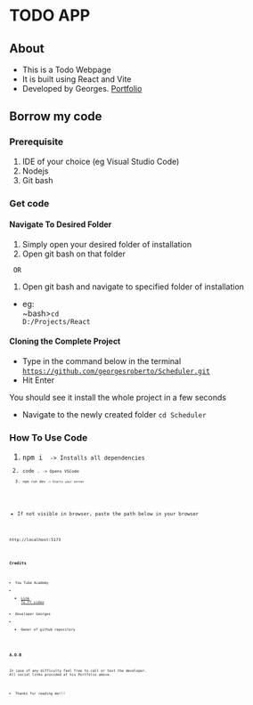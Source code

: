 # TODO APP

## About 
- This is a Todo Webpage 
- It is built using React and Vite
- Developed by Georges. <a href="https://roberto-georges.vercel.app">Portfolio</a>

## Borrow my code
### Prerequisite
1. IDE of your choice (eg Visual Studio Code)
2. Nodejs
3. Git bash

### Get code
#### Navigate To Desired Folder
1. Simply open your desired folder of installation
2. Open git bash on that folder

<code> OR </code>

1. Open git bash and navigate to specified folder of installation
- eg: <article> ~bash><code>cd D:/Projects/React</code></article>

#### Cloning the Complete Project
- Type in the command below in the terminal <code>https://github.com/georgesroberto/Scheduler.git</code>
- Hit Enter

<p>You should see it install the whole project in a few seconds</p>

- Navigate to the newly created folder
<code>cd Scheduler</code>

### How To Use Code
1. <code>npm i <code> -> Installs all dependencies
2. <code>code .<code> -> Opens VSCode 
3. <code>npm run dev<code> -> Starts your server
- If not visible in browser, paste the path below in your browser
<p><code>http://localhost:5173<code></p>

### Credits
- You Tube Academy 
- - <a href="https://www.youtube.com/watch?v=Rh3tobg7hEo&t=1449s" target="_self">Link To YT video</a>
- Developer Georges
- - Owner of github repository

### A.O.B
In case of any difficulty feel free to call or text the developer. All social links provided at his Portfolio above.
- Thanks for reading me!!!